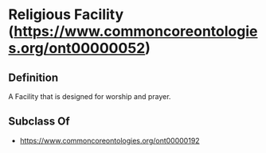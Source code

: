 # Religious Facility (https://www.commoncoreontologies.org/ont00000052)

## Definition
A Facility that is designed for worship and prayer.

## Subclass Of
- https://www.commoncoreontologies.org/ont00000192

